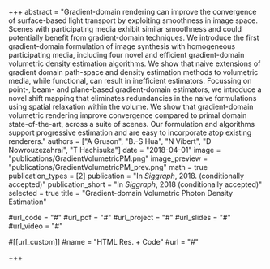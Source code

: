 +++
abstract = "Gradient-domain rendering can improve the convergence of surface-based light transport by exploiting smoothness in image space. Scenes with participating media exhibit similar smoothness and could potentially benefit from gradient-domain techniques. We introduce the first gradient-domain formulation of image synthesis with homogeneous participating media, including four novel and efficient gradient-domain volumetric density estimation algorithms. We show that naive extensions of gradient domain path-space and density estimation methods to volumetric media, while functional, can result in inefficient estimators. Focussing on point-, beam- and plane-based gradient-domain estimators, we introduce a novel shift mapping that eliminates redundancies in the naive formulations using spatial relaxation within the volume. We show that gradient-domain volumetric rendering improve convergence compared to primal domain state-of-the-art, across a suite of scenes. Our formulation and algorithms support progressive estimation and are easy to incorporate atop existing renderers."
authors = ["A Gruson", "B.-S Hua", "N Vibert", "D Nowrouzezahrai", "T Hachisuka"]
date = "2018-04-01"
image = "publications/GradientVolumetricPM.png"
image_preview = "publications/GradientVolumetricPM_prev.png"
math = true
publication_types = [2]
publication = "In *Siggraph*, 2018. (conditionally accepted)"
publication_short = "In *Siggraph*, 2018 (conditionally accepted)"
selected = true
title = "Gradient-domain Volumetric Photon Density Estimation"

#url_code = "#"
#url_pdf = "#"
#url_project = "#"
#url_slides = "#"
#url_video = "#"

#[[url_custom]]
#name = "HTML Res. + Code"
#url = "#"

+++
